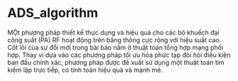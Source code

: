 # ADS_algorithm
MỘt phương pháp thiết kế thực dụng và hiệu quả cho các bộ khuếch đại công suất (PA) RF hoạt động trên băng thông cực rộng với hiệu suất cao.  Cốt lõi của sự đổi mới trong bài báo nằm ở thuật toán tổng hợp mạng phối hợp.
Thay vì dựa vào các phương pháp tối ưu hóa phức tạp đòi hỏi điều kiện ban đầu chính xác, phương pháp được đề xuất sử dụng một thuật toán tìm kiếm lặp trực tiếp, có tính toán hiệu quả và mạnh mẽ.
